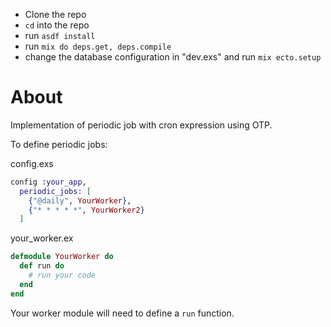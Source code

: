 - Clone the repo
- `cd` into the repo
- run `asdf install`
- run `mix do deps.get, deps.compile`
- change the database configuration in "dev.exs" and run `mix ecto.setup`

# About

Implementation of periodic job with cron expression using OTP.

To define periodic jobs:

config.exs

```elixir
config :your_app,
  periodic_jobs: [
    {"@daily", YourWorker},
    {"* * * * *", YourWorker2}
  ]
```

your_worker.ex

```elixir
defmodule YourWorker do
  def run do
    # run your code
  end
end
```

Your worker module will need to define a `run` function.
